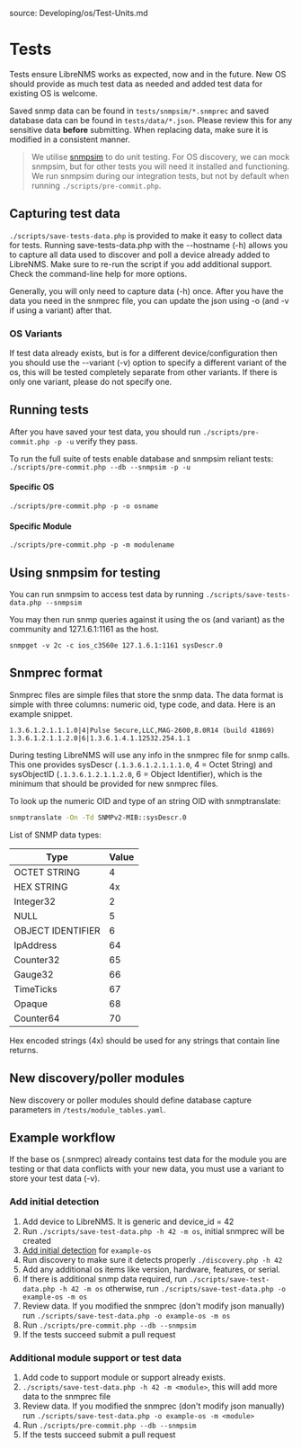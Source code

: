 source: Developing/os/Test-Units.md

# Tests

Tests ensure LibreNMS works as expected, now and in the future.  New OS should provide as much test data as needed and
added test data for existing OS is welcome.

Saved snmp data can be found in `tests/snmpsim/*.snmprec` and saved database data can be found in `tests/data/*.json`.
Please review this for any sensitive data **before** submitting.  When replacing data, make sure it is modified in a
consistent manner.

> We utilise [snmpsim](http://snmpsim.sourceforge.net/) to do unit testing. For OS discovery, we can mock snmpsim, but
> for other tests you will need it installed and functioning.  We run snmpsim during our integration tests, but not by
> default when running `./scripts/pre-commit.php`.

## Capturing test data

`./scripts/save-tests-data.php` is provided to make it easy to collect data for tests.  Running save-tests-data.php with
the --hostname (-h) allows you to capture all data used to discover and poll a device already added to LibreNMS.  Make sure to
re-run the script if you add additional support. Check the command-line help for more options.

Generally, you will only need to capture data (-h) once.  After you have the data you need in the snmprec file, you can
update the json using -o (and -v if using a variant) after that.

### OS Variants

If test data already exists, but is for a different device/configuration then you should use the --variant (-v) option to
specify a different variant of the os, this will be tested completely separate from other variants.  If there is only
one variant, please do not specify one.

## Running tests

After you have saved your test data, you should run `./scripts/pre-commit.php -p -u` verify they pass.

To run the full suite of tests enable database and snmpsim reliant tests: `./scripts/pre-commit.php --db --snmpsim -p -u`

#### Specific OS

`./scripts/pre-commit.php -p -o osname`

#### Specific Module

`./scripts/pre-commit.php -p -m modulename`

## Using snmpsim for testing

You can run snmpsim to access test data by running `./scripts/save-tests-data.php --snmpsim`

You may then run snmp queries against it using the os (and variant) as the community and 127.1.6.1:1161 as the host.
```
snmpget -v 2c -c ios_c3560e 127.1.6.1:1161 sysDescr.0
```

## Snmprec format

Snmprec files are simple files that store the snmp data. The data format is simple with three columns: numeric oid, type
code, and data. Here is an example snippet.

```
1.3.6.1.2.1.1.1.0|4|Pulse Secure,LLC,MAG-2600,8.0R14 (build 41869)
1.3.6.1.2.1.1.2.0|6|1.3.6.1.4.1.12532.254.1.1
```

During testing LibreNMS will use any info in the snmprec file for snmp calls.  This one provides
sysDescr (`.1.3.6.1.2.1.1.1.0`, 4 = Octet String) and sysObjectID (`.1.3.6.1.2.1.1.2.0`, 6 = Object Identifier),
 which is the minimum that should be provided for new snmprec files.

To look up the numeric OID and type of an string OID with snmptranslate:
```bash
snmptranslate -On -Td SNMPv2-MIB::sysDescr.0
```

List of SNMP data types:

| Type              | Value         |
| ----------------- | ------------- |
| OCTET STRING      | 4             |
| HEX STRING        | 4x            |
| Integer32         | 2             |
| NULL              | 5             |
| OBJECT IDENTIFIER | 6             |
| IpAddress         | 64            |
| Counter32         | 65            |
| Gauge32           | 66            |
| TimeTicks         | 67            |
| Opaque            | 68            |
| Counter64         | 70            |

Hex encoded strings (4x) should be used for any strings that contain line returns.

## New discovery/poller modules

New discovery or poller modules should define database capture parameters in `/tests/module_tables.yaml`.

## Example workflow
If the base os (<os>.snmprec) already contains test data for the module you are testing or that data conflicts with your new
data, you must use a variant to store your test data (-v).

### Add initial detection
1. Add device to LibreNMS. It is generic and device_id = 42
2. Run `./scripts/save-test-data.php -h 42 -m os`, initial snmprec will be created
3. [Add initial detection](Initial-Detection.md) for `example-os`
4. Run discovery to make sure it detects properly `./discovery.php -h 42`
5. Add any additional os items like version, hardware, features, or serial.
6. If there is additional snmp data required, run `./scripts/save-test-data.php -h 42 -m os` otherwise, run `./scripts/save-test-data.php -o example-os -m os`
7. Review data. If you modified the snmprec (don't modify json manually) run `./scripts/save-test-data.php -o example-os -m os`
8. Run `./scripts/pre-commit.php --db --snmpsim`
9. If the tests succeed submit a pull request

### Additional module support or test data
1. Add code to support module or support already exists.
2. `./scripts/save-test-data.php -h 42 -m <module>`, this will add more data to the snmprec file
3. Review data. If you modified the snmprec (don't modify json manually) run `./scripts/save-test-data.php -o example-os -m <module>`
4. Run `./scripts/pre-commit.php --db --snmpsim`
5. If the tests succeed submit a pull request
